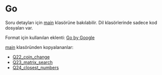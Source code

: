 # Go

Soru detayları için [main](../main/) klasörüne bakılabilir. Dil klasörlerinde sadece kod dosyaları var.

Format için kullanılan eklenti: [Go by Google](https://marketplace.visualstudio.com/items?itemName=golang.Go)

[main](../main/) klasöründen kopyalananlar:

- [Q22_coin_change](../main/Q22_coin_change/)
- [Q23_matrix_search](../main/Q23_matrix_search/)
- [Q24_closest_numbers](../main/Q24_closest_numbers/)

<!-- TODO: Add contribution guide -->
<!-- TODO: List contributors -->
